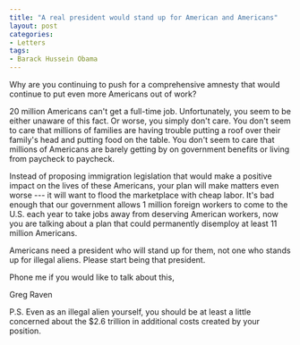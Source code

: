 ```yaml
---
title: "A real president would stand up for American and Americans"
layout: post
categories:
- Letters
tags:
- Barack Hussein Obama
---
```


Why are you continuing to push for a comprehensive amnesty that would continue to put even more Americans out of work?

20 million Americans can't get a full-time job. Unfortunately, you seem to be either unaware of this fact. Or worse, you simply don't care. You don't seem to care that millions of families are having trouble putting a roof over their family's head and putting food on the table. You don't seem to care that millions of Americans are barely getting by on government benefits or living from paycheck to paycheck.

Instead of proposing immigration legislation that would make a positive impact on the lives of these Americans, your plan will make matters even worse --- it will want to flood the marketplace with cheap labor. It's bad enough that our government allows 1 million foreign workers to come to the U.S. each year to take jobs away from deserving American workers, now you are talking about a plan that could permanently disemploy at least 11 million Americans.

Americans need a president who will stand up for them, not one who stands up for illegal aliens. Please start being that president.

Phone me if you would like to talk about this,

Greg Raven

P.S. Even as an illegal alien yourself, you should be at least a little concerned about the $2.6 trillion in additional costs created by your position.